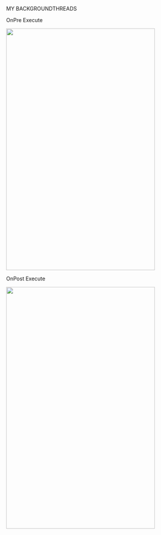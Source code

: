 MY BACKGROUNDTHREADS

OnPre Execute

<img src ="https://user-images.githubusercontent.com/54837910/71698971-1838d480-2df0-11ea-9438-7ad9c419cda7.jpeg" width=400px height=650px>

OnPost Execute

<img src ="https://user-images.githubusercontent.com/54837910/71698972-1838d480-2df0-11ea-9273-4eba0ffc630e.jpeg" width=400px height=650px>
